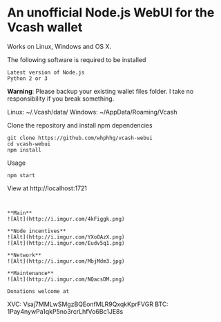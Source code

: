 # An unofficial Node.js WebUI for the Vcash wallet

Works on Linux, Windows and OS X.

The following software is required to be installed
```
Latest version of Node.js
Python 2 or 3
```

**Warning**:
Please backup your existing wallet files folder.
I take no responsibility if you break something.


Linux: ~/.Vcash/data/
Windows: ~/AppData/Roaming/Vcash


Clone the repository and install npm dependencies
```
git clone https://github.com/whphhg/vcash-webui
cd vcash-webui
npm install
```

Usage
```
npm start
```

View at http://localhost:1721
```


**Main**
![Alt](http://i.imgur.com/4kFiggk.png)

**Node incentives**
![Alt](http://i.imgur.com/YXoOAzX.png)
![Alt](http://i.imgur.com/Eudv5q1.png)

**Network**
![Alt](http://i.imgur.com/MbjMdm3.jpg)

**Maintenance**
![Alt](http://i.imgur.com/NQacsDM.png)

Donations welcome at
```
XVC: Vsaj7MMLwSMgzBQEonfMLR9QxqkKprFVGR
BTC: 1Pay4nywPa1qkP5no3rcrLhfVo6Bc1JE8s
```
